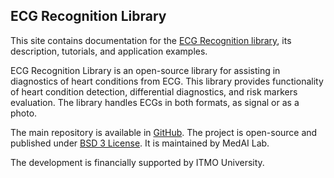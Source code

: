 ## ECG Recognition Library

This site contains documentation for the [ECG Recognition library](https://github.com/Med-AI-Lab/ECG), its description, tutorials, and application examples.

ECG Recognition Library is an open-source library for assisting in diagnostics of heart conditions from ECG. This library provides functionality of heart condition detection, differential diagnostics, and risk markers evaluation. The library handles ECGs in both formats, as signal or as a photo.

The main repository is available in [GitHub](https://github.com/Med-AI-Lab/ECG). The project is open-source and published under [BSD 3 License](https://github.com/Med-AI-Lab/ECG/blob/main/LICENSE). It is maintained by MedAI Lab.

The development is financially supported by ITMO University.